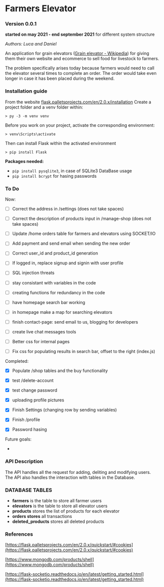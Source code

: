# Farmers Elevator
### Version 0.0.1
**started on may 2021 - end september 2021**
for different system structure


*Authors: Luca and Daniel*

An application for grain elevators ([Grain elevator - Wikipedia](https://en.wikipedia.org/wiki/Grain_elevator)) for giving them their own website and ecommerce to sell food for livestock to farmers.

The problem specifically arises today because farmers would need to call the elevator several times to complete an order. The order would take even longer in case it has been placed during the weekend.

### Installation guide

From the website [flask.palletsprojects.com/en/2.0.x/installation](https://flask.palletsprojects.com/en/2.0.x/installation/)
Create a project folder and a venv folder within:

```
> py -3 -m venv venv
```

Before you work on your project, activate the corresponding environment:

```
> venv\Scripts\activate
```

Then can install Flask within the activated environment

```
> pip install Flask
```

**Packages needed:**

- `pip install pysqlite3`, in case of SQLite3 DataBase usage
- `pip install bcrypt` for hasing passwords

### To Do

Now:

- [ ] Correct the address in /settings (does not take spaces)

- [ ] Correct the description of products input in /manage-shop (does not take spaces)

- [ ] Update /home orders table for farmers and elevators using SOCKET/IO

- [ ] Add payment and send email when sending the new order

- [ ] Correct user_id and product_id generation

- [ ] If logged in, replace signup and signin with user profile

- [ ] SQL injection threats

- [ ] stay consistant with variables in the code

- [ ] creating functions for redundancy in the code

- [ ] have homepage search bar working

- [ ] in homepage make a map for searching elevators

- [ ] finish contact-page: send email to us, blogging for developers

- [ ] create live chat messages tools

- [ ] Better css for internal pages

- [ ] Fix css for populating results in search bar, offset to the right (index.js)



Completed:

- [x] Populate /shop tables and the buy functionality

- [x] test /delete-account

- [x] test change password

- [x] uploading profile pictures

- [x] Finish Settings (changing row by sending variables)

- [x] Finish /profile

- [x] Password hasing



Future goals:

- 



### API Description

The API handles all the request for adding, deliting and modifying users. The API also handles the interaction with tables in the Database.

### DATABASE TABLES

- **farmers** is the table to store all farmer users
- **elevators** is the table to store all elevator users
- **products** stores the list of products for each elevator
- **orders stores** all transactions
- **deleted_products** stores all deleted products

### References

[https://flask.palletsprojects.com/en/2.0.x/quickstart/#cookies](https://flask.palletsprojects.com/en/2.0.x/quickstart/#cookies)

[https://www.mongodb.com/products/shell](https://www.mongodb.com/products/shell)

[https://flask-socketio.readthedocs.io/en/latest/getting_started.html](https://flask-socketio.readthedocs.io/en/latest/getting_started.html)
